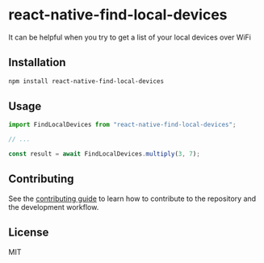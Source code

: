 # react-native-find-local-devices

It can be helpful when you try to get a list of your local devices over WiFi

## Installation

```sh
npm install react-native-find-local-devices
```

## Usage

```js
import FindLocalDevices from "react-native-find-local-devices";

// ...

const result = await FindLocalDevices.multiply(3, 7);
```

## Contributing

See the [contributing guide](CONTRIBUTING.md) to learn how to contribute to the repository and the development workflow.

## License

MIT
